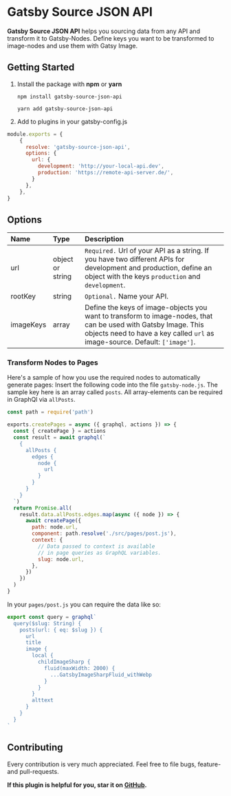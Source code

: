 # Gatsby Source JSON API

**Gatsby Source JSON API** helps you sourcing data from any API and transform it to Gatsby-Nodes. Define keys you want to be transformed to image-nodes and use them with Gatsy Image.

## Getting Started

1. Install the package with **npm** or **yarn**

   `npm install gatsby-source-json-api`

   `yarn add gatsby-source-json-api`

2. Add to plugins in your gatsby-config.js

```javascript
module.exports = {
    {
      resolve: 'gatsby-source-json-api',
      options: {
        url: {
          development: 'http://your-local-api.dev',
          production: 'https://remote-api-server.de/',
        }
      },
    },
}
```

## Options

| **Name**  | **Type**         | **Description**                                                                                                                                                                                |
| :-------- | :--------------- | :--------------------------------------------------------------------------------------------------------------------------------------------------------------------------------------------- |
| url       | object or string | `Required.` Url of your API as a string. If you have two different APIs for development and production, define an object with the keys `production` and `development`.                         |
| rootKey   | string           | `Optional.` Name your API.                                                                                                                                                                     |
| imageKeys | array            | Define the keys of image-objects you want to transform to image-nodes, that can be used with Gatsby Image. This objects need to have a key called `url` as image-source. Default: `['image']`. |

### Transform Nodes to Pages

Here's a sample of how you use the required nodes to automatically generate pages: Insert the following code into the file `gatsby-node.js`. The sample key here is an array called `posts`. All array-elements can be required in GraphQl via `allPosts`.

```javascript
const path = require('path')

exports.createPages = async ({ graphql, actions }) => {
  const { createPage } = actions
  const result = await graphql(`
    {
      allPosts {
        edges {
          node {
            url
          }
        }
      }
    }
  `)
  return Promise.all(
    result.data.allPosts.edges.map(async ({ node }) => {
      await createPage({
        path: node.url,
        component: path.resolve('./src/pages/post.js'),
        context: {
          // Data passed to context is available
          // in page queries as GraphQL variables.
          slug: node.url,
        },
      })
    })
  )
}
```

In your `pages/post.js` you can require the data like so:

```javascript
export const query = graphql`
  query($slug: String) {
    posts(url: { eq: $slug }) {
      url
      title
      image {
        local {
          childImageSharp {
            fluid(maxWidth: 2000) {
              ...GatsbyImageSharpFluid_withWebp
            }
          }
        }
        alttext
      }
    }
  }
`
```

## Contributing

Every contribution is very much appreciated.
Feel free to file bugs, feature- and pull-requests.

**If this plugin is helpful for you, star it on [GitHub](https://github.com/AndreasFaust/gatsby-source-json-api).**
